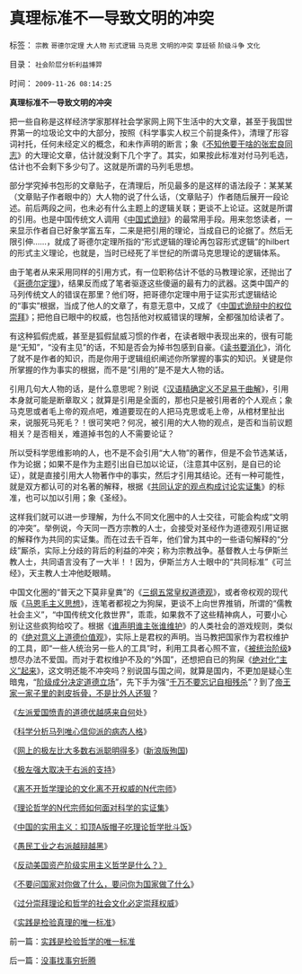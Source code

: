 # 真理标准不一导致文明的冲突

标签： `宗教` `哥德尔定理` `大人物` `形式逻辑` `马克思` `文明的冲突` `享廷顿` `阶级斗争` `文化` 

目录： `社会阶层分析利益博羿`

时间： `2009-11-26 08:14:25`

**真理标准不一导致文明的冲突**

把一些自称是这样经济学家那样社会学家网上网下生活中的大文章，甚至于我国世界第一的垃圾论文中的大部分，按照《科学事实人权三个前提条件》，清理了形容词衬托，任何未经定义的概念，和未作声明的断言；象《[不知他要干啥的张宏良同志](http://blog.163.com/darthvad/blog/static/5339947020096982817825/)》的大理论文章，估计就没剩下几个字了。其实，如果按此标准对付马列毛选，估计也不会剩下多少句了。这就是所谓的马列毛思想。

部分学究掉书包形的文章贴子，在清理后，所见最多的是这样的语法段子：某某某（文章贴子作者眼中的）大人物的说了什么话，（文章贴子）作者随后展开一段论述。前后两段之间，也未必有什么主题上的逻辑关联；更谈不上论证。这就是所谓的引用。也是中国传统文人调用《[中国式诡辩](../../../2008/8/31/“大学无书”，远离中国式诡辩！.md)》的最常用手段。用来忽悠读者，一来显示作者自已好象学富五车，二来是把引用的理论，当成自已的论据了。然后无限引伸……，就成了哥德尔定理所指的“形式逻辑的理论再包容形式逻辑”的hilbert的形式主义理论，也就是，当时已经死了半世纪的所谓马克思理论的逻辑体系。

由于笔者从来采用同样的引用方式，有一位职称估计不低的马教理论家，还抛出了《[哥德尔定理](../../../2009/6/6/哥德尔悖论定理，唯心哲学的恶梦.md)》，结果反而成了笔者驱逐这些傻逼的最有力的武器。这类中国产的马列传统文人的错误在那里？他们呀，把哥德尔定理中用于证实形式逻辑结论的“事实”根据，当成了他人的文章了，有意无意中，又成了《[中国式诡辩中的权位崇拜](../../../2008/10/10/中国式诡辩：官本位文化之权位崇拜心魔.md)》；把他自已眼中的权威，也包括他对权威错误的理解，全都强加给读者了。

有这种狐假虎威，甚至是狐假鼠威习惯的作者，在读者眼中表现出来的，很有可能是“无知”，“没有主见”的话，不知是否会为掉书包感到自豪。《[读书要消化](../../../2009/7/17/培养听话的跟班，中国传统读书误区.md)》，消化了就不是作者的知识，而是你用于逻辑组织阐述你所掌握的事实的知识。关键是你所掌握的作为事实的根据，而不是“引用的”是不是大人物的话。

引用几句大人物的话，是什么意思呢？别说《[汉语精确定义不足易于曲解](../../../2009/5/12/汉语缺乏简明精确定义能力易被恶意曲解.md)》，引用本身就可能是断章取义；就算是引用是全面的，那也只是被引用者的个人观点；象马克思或者毛上帝的观点吧，难道要现在的人把马克思或毛上帝，从棺材里扯出来，说服死马死毛？！很可笑吧？何况，被引用的大人物的观点，是否和当前议题相关？是否相关，难道掉书包的人不需要论证？

所以受科学思维影响的人，也不是不会引用“大人物”的著作，但是不会节选某话，作为论据；如果不是作为主题引出自已加以论证，（注意其中区别，是自已的论证），就是直接引用大人物著作中的事实，然后才引用其结论。还有一种可能性，就是双方都认可的对名著的解释，根据《[共同认定的观点构成讨论实证集](http://hi.baidu.com/darthchn/blog/item/938c331278cf45d9f6039e37.html)》的标准，也可以加以引用；象《圣经》。

这样我们就可以进一步理解，为什么不同文化圈中的人士交往，可能会构成“文明的冲突”。举例说，今天同一西方宗教的人士，会接受对圣经作为道德观引用证据的解释作为共同的实证集。而在过去千百年，他们曾为其中的一些语句解释的“分歧”厮杀，实际上分歧的背后的利益的冲突；称为宗教战争。基督教人士与伊斯兰教人士，共同语言没有了一大半！！因为，伊斯兰方人士眼中的“共同标准”《可兰经》，天主教人士冲他眨眼睛。

中国文化圈的“普天之下莫非皇粪”的《[三纲五常皇权道德观](../../../2009/3/21/三纲五常儒家理教之国学精华的科学实用性.md)》，或者帝权观的现代版《[马恩毛主义思想](../../../2009/6/26/马恩主义为什么适合移植入中国传统社会.md)》，连笔者都视之为狗屎，更谈不上向世界推销，所谓的“儒教社会主义”，“中国传统文化救世界”，乖乖，如果救不了这些精神病人，可要小心别让这些疯狗给咬了。根据《[谁声明谁主张谁维护](../../../2009/9/3/谁主张谁维护，妥协是实力平衡的结果.md)》的人类社会的游戏规则，类似的《[绝对意义上道德价值观](../../../2009/3/11/信仰，个人世界观的基础断言；不是绝对的道德标准.md)》，实际上是君权的声明。当马教把国家作为君权维护的工具，即“一些人统治另一些人的工具”时，利用工具者心照不宣，《[被统治阶级](http://darthvad.blog.sohu.com/131126039.html)》想尽办法不爱国。而对于君权维护不及的“外国”，还想把自已的狗屎《[绝对化“主义”起来](http://hi.baidu.com/darthchn/blog/item/4c69f2376ee8e5d5a3cc2bd6.html)》，这文明还能不冲突吗？别说国与国之间，就算是国内，不更加是疑心生暗鬼，“[阶级成分决定道德立场](../../../2009/8/21/古今肃反的道德观之成分决定立场论.md)”，先下手为强“[千万不要忘记自相残杀](../../../2009/7/1/鼓吹子虚乌有的阶级斗争是社会自杀.md)”？到了[帝王家一家子里的剥皮拆骨，不是比外人还狠](http://darthvad.blog.sohu.com/130312127.html)？

《[左派爱国愤青的道德优越感来自何](../../../2009/7/26/极左特权卫士的道德优越感来自何处.md)处》

《[科学分析马列唯心信仰派的病态人格](../../../2009/7/26/科学分析唯心信仰者的病态人格.md)》

《[网上的极左比大多数右派聪明得多](http://hi.baidu.com/darthchn/blog/item/e7a4e8dbf31a47d2b7fd4858.html)》([新浪版殉国](http://blog.sina.com.cn/s/blog_5563a64d0100e0gk.html))

《[极左强大取决于右派的支持](../../../2009/7/26/极左生命力取决于右派的人格心魔.md)》

《[离不开哲学理论的文化离不开权威的N代宗师](../../../2009/7/27/离不开哲学理论的文化离不开权威的N代宗师.md)》

《[理论哲学的N代宗师如何面对科学的实证集](../../../2009/7/27/理论哲学的N代宗师如何面对科学的实证集.md)》

《[中国的实用主义：扣顶A版帽子吃理论哲学批斗饭](../../../2009/7/27/实用主义的现代愚民制造业.md)》

《[愚民工业之右派越辩越黑](../../../2009/7/27/可爱右派越辩越黑.md)》

《[反动美国资产阶级实用主义哲学是什么？》](../../../2009/7/28/美国资产阶级实用主义反动哲学.md)

《[不要问国家对你做了什么，要问你为国家做了什么](../../../2009/7/28/不要问国家对你做了什么，要问你为国家做了什么.md)》

《[过分崇拜理论和哲学的社会文化必定崇拜权威](../../../2009/7/29/过分崇拜理论和哲学的社会文化必定崇拜权威.md)》

《[实践是检验真理的唯一标准](../../../2009/11/25/实践是检验哲学的唯一标准.md)》



前一篇：[实践是检验哲学的唯一标准](../../../2009/11/25/实践是检验哲学的唯一标准.md)

后一篇：[没事找事穷折腾](../../../2009/11/26/没事找事穷折腾.md)